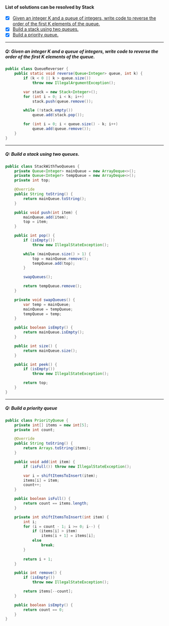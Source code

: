 #### List of solutions can be resolved by Stack
- [x] [Given an integer K and a queue of integers, write code to reverse the order of the first K elements of the queue.](#q-given-an-integer-k-and-a-queue-of-integers-write-code-to-reverse-the-order-of-the-first-k-elements-of-the-queue)
- [x] [Build a stack using two queues.](#q-build-a-stack-using-two-queues)
- [x] [Build a priority queue.](#q-build-a-priority-queue)
---
##### Q: Given an integer K and a queue of integers, write code to reverse the order of the first K elements of the queue.
```Java
public class QueueReverser {
    public static void reverse(Queue<Integer> queue, int k) {
        if (k < 0 || k > queue.size())
            throw new IllegalArgumentException();

        var stack = new Stack<Integer>();
        for (int i = 0; i < k; i++)
            stack.push(queue.remove());

        while (!stack.empty())
            queue.add(stack.pop());

        for (int i = 0; i < queue.size() - k; i++)
            queue.add(queue.remove());
    }
}
```
---
##### Q: Build a stack using two queues.
```Java
public class StackWithTwoQueues {
    private Queue<Integer> mainQueue = new ArrayDeque<>();
    private Queue<Integer> tempQueue = new ArrayDeque<>();
    private int top;

    @Override
    public String toString() {
        return mainQueue.toString();
    }

    public void push(int item) {
        mainQueue.add(item);
        top = item;
    }

    public int pop() {
        if (isEmpty())
            throw new IllegalStateException();

        while (mainQueue.size() > 1) {
            top = mainQueue.remove();
            tempQueue.add(top);
        }

        swapQueues();

        return tempQueue.remove();
    }

    private void swapQueues() {
        var temp = mainQueue;
        mainQueue = tempQueue;
        tempQueue = temp;
    }

    public boolean isEmpty() {
        return mainQueue.isEmpty();
    }

    public int size() {
        return mainQueue.size();
    }

    public int peek() {
        if (isEmpty())
            throw new IllegalStateException();

        return top;
    }
}
```
---
##### Q: Build a priority queue
```Java
public class PriorityQueue {
    private int[] items = new int[5];
    private int count;

    @Override
    public String toString() {
        return Arrays.toString(items);
    }

    public void add(int item) {
        if (isFull()) throw new IllegalStateException();

        var i = shiftItemsToInsert(item);
        items[i] = item;
        count++;
    }

    public boolean isFull() {
        return count == items.length;
    }

    private int shiftItemsToInsert(int item) {
        int i;
        for (i = count - 1; i >= 0; i--) {
            if (items[i] > item)
                items[i + 1] = items[i];
            else
                break;
        }
    
        return i + 1;
    }

    public int remove() {
        if (isEmpty())
            throw new IllegalStateException();

        return items[--count];
    }

    public boolean isEmpty() {
        return count == 0;
    }
}
```
